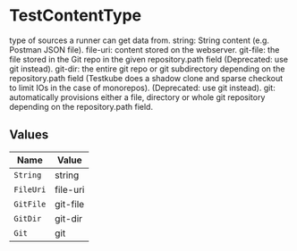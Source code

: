# TestContentType

type of sources a runner can get data from.
  string: String content (e.g. Postman JSON file).
  file-uri: content stored on the webserver.
  git-file: the file stored in the Git repo in the given repository.path field (Deprecated: use git instead).
  git-dir: the entire git repo or git subdirectory depending on the  repository.path field (Testkube does a shadow clone and sparse checkout to limit IOs in the case of monorepos). (Deprecated: use git instead).
  git: automatically provisions either a file, directory or whole git repository depending on the repository.path field.



## Values

| Name      | Value     |
| --------- | --------- |
| `String`  | string    |
| `FileUri` | file-uri  |
| `GitFile` | git-file  |
| `GitDir`  | git-dir   |
| `Git`     | git       |
